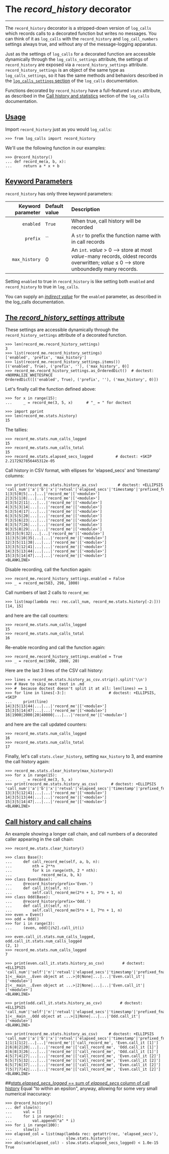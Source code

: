 # The *record_history* decorator
---
The `record_history` decorator is a stripped-down version of `log_calls` which
records calls to a decorated function but writes no messages. You can think
of it as `log_calls` with the `record_history` and `log_call_numbers` settings
always true, and without any of the message-logging apparatus.

Just as the settings of `log_calls` for a decorated function are accessible
dynamically through the `log_calls_settings` attribute, the settings of
`record_history` are exposed via a `record_history_settings` attribute.
`record_history_settings` is an object of the same type as `log_calls_settings`,
so it has the same methods and behaviors described in the [`log_calls_settings`
section](./log_calls.html#Dynamic-control-log_calls_settings) of the `log_calls`
documentation.

Functions decorated by `record_history` have a full-featured `stats` attribute,
as described in the [Call history and statistics](./log_calls.html#call-history-and-statistics)
section of the `log_calls` documentation.

## [Usage](id:usage)
Import `record_history` just as you would `log_calls`:

    >>> from log_calls import record_history

We'll use the following function in our examples:

    >>> @record_history()
    ... def record_me(a, b, x):
    ...     return a * x + b

## [Keyword Parameters](id:parameters)
`record_history` has only three keyword parameters:

Keyword parameter | Default value | Description
----------------: | :------------ | :------------------
       `enabled`    | `True`          | When true, call history will be recorded
       `prefix`     | ``              | A `str` to prefix the function name with in call records
       `max_history`    | 0           | An `int`. *value* > 0 --> store at most *value*-many records, oldest records overwritten; *value* ≤ 0 --> store unboundedly many records.

Setting `enabled` to true in `record_history` is like setting both `enabled`
and `record_history` to true in `log_calls`.

You can supply an [*indirect value*](./log_calls.html#Indirect-values) for the `enabled` parameter, as described
in the log_calls documentation.

## [The *record_history_settings* attribute](id:record_history_settings-attribute)
These settings are accessible dynamically through the `record_history_settings`
attribute of a decorated function.

    >>> len(record_me.record_history_settings)
    3
    >>> list(record_me.record_history_settings)
    ['enabled', 'prefix', 'max_history']
    >>> list(record_me.record_history_settings.items())
    [('enabled', True), ('prefix', ''), ('max_history', 0)]
    >>> record_me.record_history_settings.as_OrderedDict()  # doctest: +NORMALIZE_WHITESPACE
    OrderedDict([('enabled', True), ('prefix', ''), ('max_history', 0)])

Let's finally call the function defined above:

    >>> for x in range(15):
    ...     _ = record_me(3, 5, x)      # "_ = " for doctest

    >>> import pprint
    >>> len(record_me.stats.history)
    15

The tallies:

    >>> record_me.stats.num_calls_logged
    15
    >>> record_me.stats.num_calls_total
    15
    >>> record_me.stats.elapsed_secs_logged          # doctest: +SKIP
    2.2172927856445312e-05

Call history in CSV format, with ellipses for 'elapsed_secs' and 'timestamp' columns:

    >>> print(record_me.stats.history_as_csv)         # doctest: +ELLIPSIS
    'call_num'|'a'|'b'|'x'|'retval'|'elapsed_secs'|'timestamp'|'prefixed_fname'|'caller_chain'
    1|3|5|0|5|...|...|'record_me'|['<module>']
    2|3|5|1|8|...|...|'record_me'|['<module>']
    3|3|5|2|11|...|...|'record_me'|['<module>']
    4|3|5|3|14|...|...|'record_me'|['<module>']
    5|3|5|4|17|...|...|'record_me'|['<module>']
    6|3|5|5|20|...|...|'record_me'|['<module>']
    7|3|5|6|23|...|...|'record_me'|['<module>']
    8|3|5|7|26|...|...|'record_me'|['<module>']
    9|3|5|8|29|...|...|'record_me'|['<module>']
    10|3|5|9|32|...|...|'record_me'|['<module>']
    11|3|5|10|35|...|...|'record_me'|['<module>']
    12|3|5|11|38|...|...|'record_me'|['<module>']
    13|3|5|12|41|...|...|'record_me'|['<module>']
    14|3|5|13|44|...|...|'record_me'|['<module>']
    15|3|5|14|47|...|...|'record_me'|['<module>']
    <BLANKLINE>

Disable recording, call the function again:

    >>> record_me.record_history_settings.enabled = False
    >>> _ = record_me(583, 298, 1000)

Call numbers of last 2 calls to `record_me`:

    >>> list(map(lambda rec: rec.call_num, record_me.stats.history[-2:]))
    [14, 15]

and here are the call counters:

    >>> record_me.stats.num_calls_logged
    15
    >>> record_me.stats.num_calls_total
    16

Re-enable recording and call the function again:

    >>> record_me.record_history_settings.enabled = True
    >>> _ = record_me(1900, 2000, 20)

Here are the last 3 lines of the CSV call history:

    >>> lines = record_me.stats.history_as_csv.strip().split('\\n')
    >>> # Have to skip next test in .md
    >>> #  because doctest doesn't split it at all: len(lines) == 1
    >>> for line in lines[-3:]:                   # doctest: +ELLIPSIS, +SKIP
    ...     print(line)
    14|3|5|13|44|...|...|'record_me'|['<module>']
    15|3|5|14|47|...|...|'record_me'|['<module>']
    16|1900|2000|20|40000|...|...|'record_me'|['<module>']

and here are the call updated counters:

    >>> record_me.stats.num_calls_logged
    16
    >>> record_me.stats.num_calls_total
    17

Finally, let's call `stats.clear_history`, setting `max_history` to 3,
and examine the call history again:

    >>> record_me.stats.clear_history(max_history=3)
    >>> for x in range(15):
    ...     _ = record_me(3, 5, x)
    >>> print(record_me.stats.history_as_csv)      # doctest: +ELLIPSIS
    'call_num'|'a'|'b'|'x'|'retval'|'elapsed_secs'|'timestamp'|'prefixed_fname'|'caller_chain'
    13|3|5|12|41|...|...|'record_me'|['<module>']
    14|3|5|13|44|...|...|'record_me'|['<module>']
    15|3|5|14|47|...|...|'record_me'|['<module>']
    <BLANKLINE>

## [Call history and call chains](id:Call-history-and-call-chains)
An example showing a longer call chain, and call numbers of a decorated
caller appearing in the call chain:

    >>> record_me.stats.clear_history()

    >>> class Base():
    ...     def call_record_me(self, a, b, n):
    ...         nth = 2**n
    ...         for k in range(nth, 2 * nth):
    ...             record_me(a, b, k)
    >>> class Even(Base):
    ...     @record_history(prefix='Even.')
    ...     def call_it(self, n):
    ...         self.call_record_me(2*n + 1, 3*n + 1, n)
    >>> class Odd(Base):
    ...     @record_history(prefix='Odd.')
    ...     def call_it(self, n):
    ...         self.call_record_me(5*n + 1, 7*n + 1, n)
    >>> even = Even()
    >>> odd = Odd()
    >>> for i in range(3):
    ...     (even, odd)[i%2].call_it(i)

    >>> even.call_it.stats.num_calls_logged, odd.call_it.stats.num_calls_logged
    (2, 1)
    >>> record_me.stats.num_calls_logged
    7

    >>> print(even.call_it.stats.history_as_csv)        # doctest: +ELLIPSIS
    'call_num'|'self'|'n'|'retval'|'elapsed_secs'|'timestamp'|'prefixed_fname'|'caller_chain'
    1|<__main__.Even object at ...>|0|None|...|...|'Even.call_it'|['<module>']
    2|<__main__.Even object at ...>|2|None|...|...|'Even.call_it'|['<module>']
    <BLANKLINE>

    >>> print(odd.call_it.stats.history_as_csv)        # doctest: +ELLIPSIS
    'call_num'|'self'|'n'|'retval'|'elapsed_secs'|'timestamp'|'prefixed_fname'|'caller_chain'
    1|<__main__.Odd object at ...>|1|None|...|...|'Odd.call_it'|['<module>']
    <BLANKLINE>

    >>> print(record_me.stats.history_as_csv)     # doctest: +ELLIPSIS
    'call_num'|'a'|'b'|'x'|'retval'|'elapsed_secs'|'timestamp'|'prefixed_fname'|'caller_chain'
    1|1|1|1|2|...|...|'record_me'|['call_record_me', 'Even.call_it [1]']
    2|6|8|2|20|...|...|'record_me'|['call_record_me', 'Odd.call_it [1]']
    3|6|8|3|26|...|...|'record_me'|['call_record_me', 'Odd.call_it [1]']
    4|5|7|4|27|...|...|'record_me'|['call_record_me', 'Even.call_it [2]']
    5|5|7|5|32|...|...|'record_me'|['call_record_me', 'Even.call_it [2]']
    6|5|7|6|37|...|...|'record_me'|['call_record_me', 'Even.call_it [2]']
    7|5|7|7|42|...|...|'record_me'|['call_record_me', 'Even.call_it [2]']
    <BLANKLINE>

##[*stats.elapsed_secs_logged* == sum of *elapsed_secs* column of call history](id:elapsed_secs_logged-equal-sum-etc)
Equal "to within an epsilon", anyway, allowing for some very small
numerical inaccuracy:

    >>> @record_history()
    ... def slow(n):
    ...     val = []
    ...     for i in range(n):
    ...         val.append("a" * i)
    >>> for i in range(100):
    ...     slow(i)
    >>> elapsed_col = list(map(lambda rec: getattr(rec, 'elapsed_secs'),
    ...                        slow.stats.history))
    >>> abs(sum(elapsed_col) - slow.stats.elapsed_secs_logged) < 1.0e-15
    True

